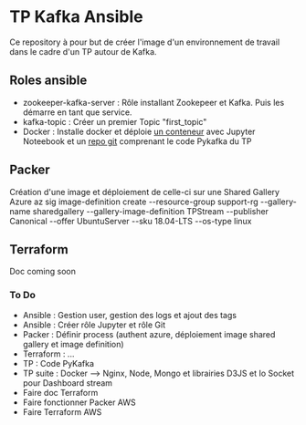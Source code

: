 # TP Kafka Ansible 

Ce repository à pour but de créer l'image d'un environnement de travail dans le cadre d'un TP autour de Kafka. 

## Roles ansible

- zookeeper-kafka-server : Rôle installant Zookepeer et Kafka. Puis les démarre en tant que service.
- kafka-topic : Créer un premier Topic "first_topic"
- Docker : Installe docker et déploie [un conteneur](https://hub.docker.com/repository/docker/jimilibilibob/tp-jupynotebook-git) avec Jupyter Noteebook et un [repo git](https://github.com/jimilibilibob/tp_kafka_notebook) comprenant le code Pykafka du TP 

## Packer

Création d'une image et déploiement de celle-ci sur une Shared Gallery Azure 
az sig image-definition create --resource-group support-rg --gallery-name sharedgallery --gallery-image-definition TPStream --publisher Canonical --offer UbuntuServer --sku 18.04-LTS --os-type linux

## Terraform 

Doc coming soon 
      


### To Do 

- Ansible : Gestion user, gestion des logs et ajout des tags 
- Ansible : Créer rôle Jupyter et rôle Git
- Packer : Définir process (authent azure, déploiement image shared gallery et image definition)
- Terraform : ... 
- TP : Code PyKafka 
- TP suite : Docker --> Nginx, Node, Mongo et librairies D3JS et Io Socket pour Dashboard stream 
- Faire doc Terraform
- Faire fonctionner Packer AWS
- Faire Terraform AWS
